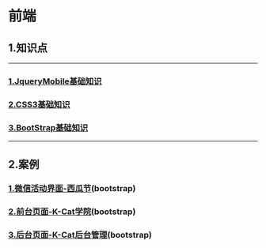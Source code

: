 # 前端  
## 1.知识点  

---

### [1.JqueryMobile基础知识](doc/jqueryBasics.md)  
### [2.CSS3基础知识](doc/CSS3.md)  
### [3.BootStrap基础知识](doc/bootstrap.md)





---
## 2.案例  

### [1.微信活动界面-西瓜节](doc/WeChat_Watermelon.md)(bootstrap)  
### [2.前台页面-K-Cat学院](doc/maizi.md)(bootstrap)  
### [3.后台页面-K-Cat后台管理](doc/maizi2.md)(bootstrap)  
